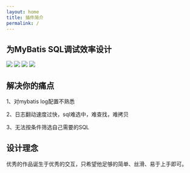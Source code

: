 ```yaml
---
layout: home
title: 插件简介
permalink: /
---
```


## 为MyBatis SQL调试效率设计

<p>
    <a>
        <img src="https://img.shields.io/badge/JDK1.8+-必选-green.svg" >
    </a>
    <a>
        <img src="https://img.shields.io/badge/IDEA-2022.0+-green.svg" >
    </a>
    <a>
        <img src="https://img.shields.io/badge/Mybatis-必选-green.svg" >
    </a>
    <a>
        <img src="https://img.shields.io/badge/Spring-非必选-green.svg" >
    </a>
</p>

## 解决你的痛点

1、对mybatis log配置不熟悉

2、日志翻动速度过快，sql难选中，难查找，难拷贝

3、无法按条件筛选自己需要的SQL

## 设计理念

优秀的作品诞生于优秀的交互，只希望他足够的简单、丝滑、易于上手即可。
